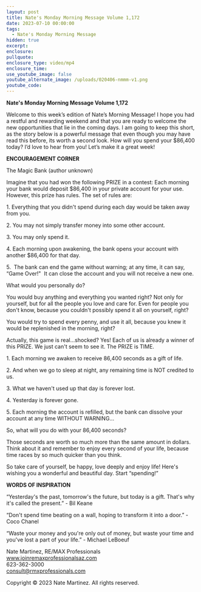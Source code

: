 ```yaml
---
layout: post
title: Nate's Monday Morning Message Volume 1,172
date: 2023-07-10 00:00:00
tags:
  - Nate's Monday Morning Message
hidden: true
excerpt:
enclosure:
pullquote:
enclosure_type: video/mp4
enclosure_time:
use_youtube_image: false
youtube_alternate_image: /uploads/020406-nmmm-v1.png
youtube_code:
---
```

**Nate's Monday Morning Message Volume 1,172**

Welcome to this week’s edition of Nate’s Morning Message! I hope you had a restful and rewarding weekend and that you are ready to welcome the new opportunities that lie in the coming days. I am going to keep this short, as the story below is a powerful message that even though you may have read this before, its worth a second look. How will you spend your $86,400 today? I’d love to hear from you! Let’s make it a great week!&nbsp;

**ENCOURAGEMENT CORNER&nbsp;**

The Magic Bank (author unknown)

Imagine that you had won the following PRIZE in a contest: Each morning your bank would deposit $86,400 in your private account for your use. However, this prize has rules. The set of rules are:

1\. Everything that you didn't spend during each day would be taken away from you.

2\. You may not simply transfer money into some other account.&nbsp;

3\. You may only spend it.

4\. Each morning upon awakening, the bank opens your account with another $86,400 for that day.

5\.&nbsp; The bank can end the game without warning; at any time, it can say, “Game Over!"&nbsp; It can close the account and you will not receive a new one.

What would you personally do?

You would buy anything and everything you wanted right? Not only for yourself, but for all the people you love and care for. Even for people you don't know, because you couldn't possibly spend it all on yourself, right?

You would try to spend every penny, and use it all, because you knew it would be replenished in the morning, right?

Actually, this game is real…shocked? Yes! Each of us is already a winner of this PRIZE. We just can't seem to see it. The PRIZE is TIME.

1\. Each morning we awaken to receive 86,400 seconds as a gift of life.

2\. And when we go to sleep at night, any remaining time is NOT credited to us.

3\. What we haven't used up that day is forever lost.

4\. Yesterday is forever gone.

5\. Each morning the account is refilled, but the bank can dissolve your account at any time WITHOUT WARNING...

So, what will you do with your 86,400 seconds?

Those seconds are worth so much more than the same amount in dollars. Think about it and remember to enjoy every second of your life, because time races by so much quicker than you think.

So take care of yourself, be happy, love deeply and enjoy life! Here's wishing you a wonderful and beautiful day. Start “spending!”

**WORDS OF INSPIRATION**

“Yesterday's the past, tomorrow's the future, but today is a gift. That's why it's called the present.” - Bil Keane

“Don't spend time beating on a wall, hoping to transform it into a door.” - Coco Chanel

“Waste your money and you're only out of money, but waste your time and you've lost a part of your life.” - Michael LeBoeuf

Nate Martinez, RE/MAX Professionals<br>www.joinremaxprofessionalsaz.com<br>623-362-3000<br>consult@rmxprofessionals.com

Copyright © 2023 Nate Martinez. All rights reserved.